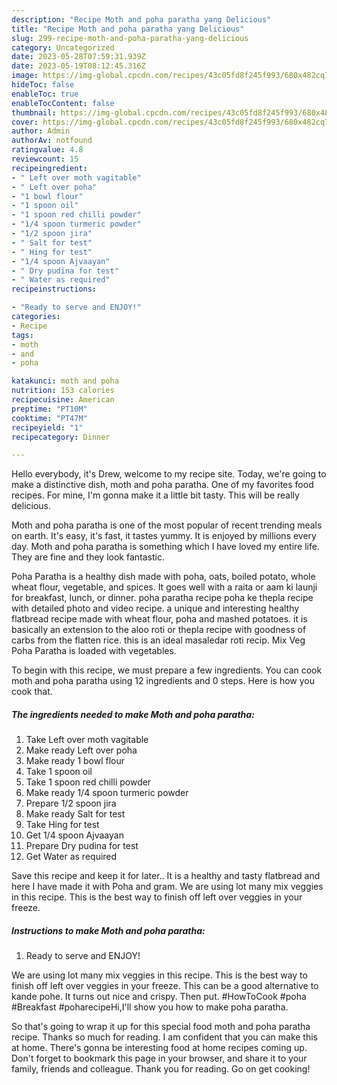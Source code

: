 ```yaml
---
description: "Recipe Moth and poha paratha yang Delicious"
title: "Recipe Moth and poha paratha yang Delicious"
slug: 299-recipe-moth-and-poha-paratha-yang-delicious
category: Uncategorized
date: 2023-05-28T07:59:31.939Z
date: 2023-05-19T08:12:45.316Z
image: https://img-global.cpcdn.com/recipes/43c05fd8f245f993/680x482cq70/moth-and-poha-paratha-recipe-main-photo.jpg
hideToc: false
enableToc: true
enableTocContent: false
thumbnail: https://img-global.cpcdn.com/recipes/43c05fd8f245f993/680x482cq70/moth-and-poha-paratha-recipe-main-photo.jpg
cover: https://img-global.cpcdn.com/recipes/43c05fd8f245f993/680x482cq70/moth-and-poha-paratha-recipe-main-photo.jpg
author: Admin
authorAv: notfound
ratingvalue: 4.8
reviewcount: 15
recipeingredient:
- " Left over moth vagitable"
- " Left over poha"
- "1 bowl flour"
- "1 spoon oil"
- "1 spoon red chilli powder"
- "1/4 spoon turmeric powder"
- "1/2 spoon jira"
- " Salt for test"
- " Hing for test"
- "1/4 spoon Ajvaayan"
- " Dry pudina for test"
- " Water as required"
recipeinstructions:

- "Ready to serve and ENJOY!"
categories:
- Recipe
tags:
- moth
- and
- poha

katakunci: moth and poha 
nutrition: 153 calories
recipecuisine: American
preptime: "PT10M"
cooktime: "PT47M"
recipeyield: "1"
recipecategory: Dinner

---
```



Hello everybody, it's Drew, welcome to my recipe site. Today, we're going to make a distinctive dish, moth and poha paratha. One of my favorites food recipes. For mine, I'm gonna make it a little bit tasty. This will be really delicious.

Moth and poha paratha is one of the most popular of recent trending meals on earth. It's easy, it's fast, it tastes yummy. It is enjoyed by millions every day. Moth and poha paratha is something which I have loved my entire life. They are fine and they look fantastic.

Poha Paratha is a healthy dish made with poha, oats, boiled potato, whole wheat flour, vegetable, and spices. It goes well with a raita or aam ki launji for breakfast, lunch, or dinner. poha paratha recipe poha ke thepla recipe with detailed photo and video recipe. a unique and interesting healthy flatbread recipe made with wheat flour, poha and mashed potatoes. it is basically an extension to the aloo roti or thepla recipe with goodness of carbs from the flatten rice. this is an ideal masaledar roti recip. Mix Veg Poha Paratha is loaded with vegetables.


To begin with this recipe, we must prepare a few ingredients. You can cook moth and poha paratha using 12 ingredients and 0 steps. Here is how you cook that.

<!--inarticleads1-->

##### The ingredients needed to make Moth and poha paratha:

1. Take  Left over moth vagitable
1. Make ready  Left over poha
1. Make ready 1 bowl flour
1. Take 1 spoon oil
1. Take 1 spoon red chilli powder
1. Make ready 1/4 spoon turmeric powder
1. Prepare 1/2 spoon jira
1. Make ready  Salt for test
1. Take  Hing for test
1. Get 1/4 spoon Ajvaayan
1. Prepare  Dry pudina for test
1. Get  Water as required


Save this recipe and keep it for later.. It is a healthy and tasty flatbread and here I have made it with Poha and gram. We are using lot many mix veggies in this recipe. This is the best way to finish off left over veggies in your freeze. 

<!--inarticleads2-->

##### Instructions to make Moth and poha paratha:


1. Ready to serve and ENJOY!

We are using lot many mix veggies in this recipe. This is the best way to finish off left over veggies in your freeze. This can be a good alternative to kande pohe. It turns out nice and crispy. Then put. #HowToCook #poha #Breakfast #poharecipeHi,I&#39;ll show you how to make poha paratha. 

So that's going to wrap it up for this special food moth and poha paratha recipe. Thanks so much for reading. I am confident that you can make this at home. There's gonna be interesting food at home recipes coming up. Don't forget to bookmark this page in your browser, and share it to your family, friends and colleague. Thank you for reading. Go on get cooking!
